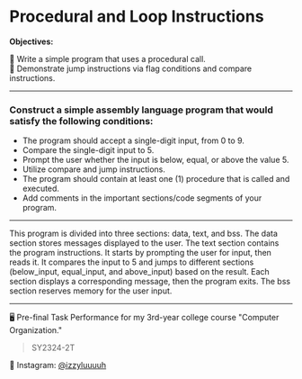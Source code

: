 # Procedural and Loop Instructions

**Objectives:**

 Write a simple program that uses a procedural call.
\
 Demonstrate jump instructions via flag conditions and compare instructions.

---

### Construct a simple assembly language program that would satisfy the following conditions:

- The program should accept a single-digit input, from 0 to 9.
- Compare the single-digit input to 5.
- Prompt the user whether the input is below, equal, or above the value 5.
- Utilize compare and jump instructions.
- The program should contain at least one (1) procedure that is called and executed.
- Add comments in the important sections/code segments of your program.

---

This program is divided into three sections: data, text, and bss. The data section stores messages displayed to the user. The text section contains the program instructions. It starts by prompting the user for input, then reads it. It compares the input to 5 and jumps to different sections (below_input, equal_input, and above_input) based on the result. Each section displays a corresponding message, then the program exits. The bss section reserves memory for the user input.

---

🖥️ Pre-final Task Performance for my 3rd-year college course "Computer Organization."
> SY2324-2T

💙 Instagram: [@izzyluuuuh](https://www.instagram.com/izzyluuuuh/)
